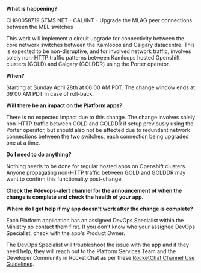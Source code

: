 
**What is happening?**

CHG0058719 STMS NET - CAL/INT - Upgrade the MLAG peer connections between the MEL switches

This work will implement a circuit upgrade for connectivity between the core network switches between the Kamloops and Calgary datacentre. This is expected to be non-disruptive, and for involved network traffic, involves solely non-HTTP traffic patterns between Kamloops hosted Openshift clusters (GOLD) and Calgary (GOLDDR) using the Porter operator.

**When?**

Starting at Sunday April 28th at 06:00 AM PDT. The change window ends at 09:00 AM PDT in case of roll-back.

**Will there be an impact on the Platform apps?**

There is no expected impact due to this change. The change involves solely non-HTTP traffic between GOLD and GOLDDR if setup previously using the Porter operator, but should also not be affected due to redundant network connections between the two switches, each connection being upgraded one at a time.

**Do I need to do anything?**

Nothing needs to be done for regular hosted apps on Openshift clusters. Anyone propagating non-HTTP traffic between GOLD and GOLDDR may want to confirm this functionality post-change.

**Check the #devops-alert channel for the announcement of when the change is complete and check the health of your app.**

**Where do I get help if my app doesn't work after the change is complete?**

Each Platform application has an assigned DevOps Specialist within the Ministry so contact them first. If you don't know who your assigned DevOps Specialist, check with the app's Product Owner.

The DevOps Specialist will troubleshoot the issue with the app and if they need help, they will reach out to the Platform Services Team and the Developer Community in Rocket.Chat as per these [RocketChat Channel Use Guidelines](
https://developer.gov.bc.ca/Getting-human-support-for-issues-not-covered-by-devops-requests).
